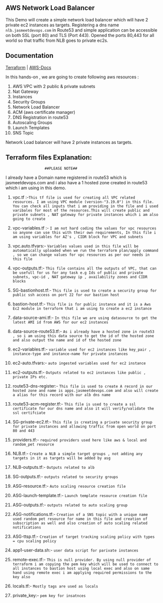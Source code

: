 
## AWS Network Load Balancer

This Demo will create a simple network load balancer which will have 2 private ec2 instances as targets. Registering a dns name `nlb.jasmeetdevops.com` in Route53 and simple application can be accessible on both SSL (port 80) and TLS (Port 443).  Opened the ports 80,443 for all world so that traffic from NLB goes to private ec2s.








## Documentation

[Terraform](https://registry.terraform.io/modules/terraform-aws-modules/alb/aws/6.4.0) | [AWS-Docs](https://docs.aws.amazon.com/elasticloadbalancing/latest/network/introduction.html)

In this hands-on , we are going to create following aws resources :

1. AWS VPC with 2 public & private subnets
2. Nat Gateway
3. Instances 
4. Security Groups
5. Network Load Balancer
6. ACM (aws certificate manager)
7. DNS Registration in route53
8. Autoscaling Groups
9. Launch Templates 
10. SNS Topic


Network Load balancer will have 2 private instances as targets.
## Terraform files Explanation: 

                      ##PLEASE NOTE##
I already have a Domain name registered in route53 which is jasmeetdevops.com and i also have a 1 hosted zone created in route53 which i am using in this demo.

1. vpc.tf :-`This tf file is used for creating all VPC related resources. I am using VPC module (version-"3.19.0") in this file. You can check all inputs that i am providing in the file and i used varibales for most of the resources.This will create public and private subnets , NAT gateway for private instances which i am also going to create`

2. vpc-variables.tf :- `I am not hard coding the values for vpc resources so anyone can use this with their own requirements, In this file i am using variables for AZ's , CIDR block for VPC and subnets`

3. vpc.auto.tfvars:- `Variables values used in this file will be automatically uploaded when we run the terraform plan/apply command , so we can change values for vpc resources as per our needs in this file`

4. vpc-outputs.tf:- `This file contains all the outputs of VPC, that can be usefull for us for any task e.g Ids of public and private subnets, vpc-id , NAT gateway ip , availability zones and CIDR blocks`

5. SG-bastionhost.tf:- `This file is used to create a security group for public ssh access on port 22 for our bastion host`

6. bastion-host.tf:- `This file is for public instance and it is a Aws Ec2 module in terraform that i am using to create a ec2 instance`

7. data-source-ami.tf:- `In this file we are using datasource to get the latest AMI id from AWS for our ec2 instances`

8. data-source-route53.tf:- `As i already have a hosted zone in route53 , so i am using this data source to get the id of the hosted zone and also output the name and id of the hosted zone `

9. ec2-variables.tf:- `variable used for ec2 instances like key_pair , instance-type and instance-name for private instances`

10. ec2-auto.tfvars:- `auto ingested variables used for ec2 instance`

11. ec2-outputs.tf:- `Outputs related to ec2 instances like public , private IPs etc.`

12. route53-dns-register:- `This file is used to create A record in our hosted zone and name is apps.jasmeetdevops.com and also will create a alias for this record with our alb dns name`

13. route53-acm-register.tf:- `This file is used to create a ssl certificate for our dns name and also it will verify/validate the ssl certifciate`

14. SG-private-ec2.tf:- `This file is creating a private security group for private instances and allowing traffic from open world on port 80 and 443`

15. providers.tf:- `required providers used here like aws & local and random_pet resource`

16. NLB.tf:- `Create a NLB a simple target groups , not adding any targets in it as targets will be added by asg `

17. NLB-outputs.tf:- `Outputs related to alb`

18. SG-outputs.tf:- `outputs related to security groups`

19. ASG-resource.tf:- `Auto scaling resource creation file`

20. ASG-launch-template.tf:- `Launch template resource creation file`

21. ASG-outputs.tf:- `outputs related to auto scaling group`

22. ASG-notifications.tf:- `Creation of a SNS topic with a unique name used random pet resource for name in this file and creation of subscription as well and also creation of auto scaling related notifications`

23. ASG-ttsp.tf:- `Creation of target tracking scaling policy with types = cpu scaling policy `

24. app1-user-data.sh:- `user data script for parivate instances`

25. remote-exec.tf:- `This is null provider. By using null provider of terraform i am copying the pem key which will be used to connect to all instances to bastion host using local exec and also on same hand using remote exec i am applying required permissions to the key also`

26. locals.tf:- `Mostly tags are used as locals`

27. private_key:- `pem key for insatnces`





